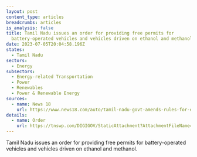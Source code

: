```yaml
---
layout: post
content_type: articles
breadcrumbs: articles
is_analysis: false
title: Tamil Nadu issues an order for providing free permits for
  battery-operated vehicles and vehicles driven on ethanol and methanol
date: 2023-07-05T20:04:58.196Z
states:
  - Tamil Nadu
sectors:
  - Energy
subsectors:
  - Energy-related Transportation
  - Power
  - Renewables
  - Power & Renewable Energy
sources:
  - name: News 18
    url: https://www.news18.com/auto/tamil-nadu-govt-amends-rules-for-evs-and-green-fuel-vehicles-does-away-with-permit-fee-8220727.html
details:
  - name: Order
    url: https://tnswp.com/DIGIGOV/StaticAttachment?AttachmentFileName=/pdf/poli_noti/Battery-GO.pdf
---
```

Tamil Nadu issues an order for providing free permits for battery-operated vehicles and vehicles driven on ethanol and methanol.